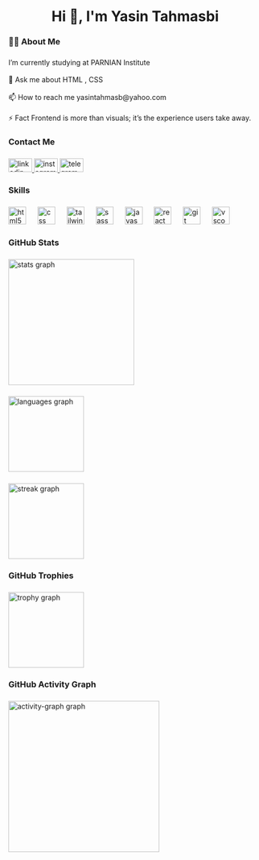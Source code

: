 <h1 align="center">Hi 👋, I'm Yasin Tahmasbi</h1>

###

<h3 align="left">👩‍💻  About Me</h3>

###

<p align="left">I’m currently studying at PARNIAN Institute<br><br>💬 Ask me about HTML , CSS<br><br>📫 How to reach me yasintahmasb@yahoo.com<br><br>⚡ Fact Frontend is more than visuals; it’s the experience users take away.</p>

###

<h3 align="left">Contact Me</h3>

###

<div align="left">
  <a href="https://www.linkedin.com/in/yasin-tahmasbi" target="_blank">
    <img src="https://raw.githubusercontent.com/maurodesouza/profile-readme-generator/master/src/assets/icons/social/linkedin/default.svg" width="47" height="27" alt="linkedin logo"  />
  </a>
  <a href="https://www.instagram.com/yasin_tahmasbii" target="_blank">
    <img src="https://raw.githubusercontent.com/maurodesouza/profile-readme-generator/master/src/assets/icons/social/instagram/default.svg" width="47" height="27" alt="instagram logo"  />
  </a>
  <a href="https://t.me/yasin_thmsb" target="_blank">
    <img src="https://raw.githubusercontent.com/maurodesouza/profile-readme-generator/master/src/assets/icons/social/telegram/default.svg" width="47" height="27" alt="telegram logo"  />
  </a>
</div>

###

<h3 align="left">Skills</h3>

###

<div align="left">
  <img src="https://cdn.jsdelivr.net/gh/devicons/devicon/icons/html5/html5-original.svg" height="35" alt="html5 logo"  />
  <img width="15" />
  <img src="https://cdn.jsdelivr.net/gh/devicons/devicon/icons/css3/css3-original.svg" height="35" alt="css logo"  />
  <img width="15" />
  <img src="https://skillicons.dev/icons?i=tailwind" height="35" alt="tailwindcss logo"  />
  <img width="15" />
  <img src="https://cdn.jsdelivr.net/gh/devicons/devicon/icons/sass/sass-original.svg" height="35" alt="sass logo"  />
  <img width="15" />
  <img src="https://cdn.simpleicons.org/javascript/F7DF1E" height="35" alt="javascript logo"  />
  <img width="15" />
  <img src="https://cdn.jsdelivr.net/gh/devicons/devicon/icons/react/react-original.svg" height="35" alt="react logo"  />
  <img width="15" />
  <img src="https://skillicons.dev/icons?i=git" height="35" alt="git logo"  />
  <img width="15" />
  <img src="https://cdn.jsdelivr.net/gh/devicons/devicon/icons/vscode/vscode-original.svg" height="35" alt="vscode logo"  />
</div>

###

<h3 align="left">GitHub Stats</h3>

###

<div align="left">
  <img src="https://github-readme-stats.vercel.app/api?username=yasin-tahmasbi&hide_title=false&hide_rank=false&show_icons=true&include_all_commits=true&count_private=true&disable_animations=false&theme=default&locale=en&hide_border=false&order=1" height="250" alt="stats graph"  />
</div>

###

<div align="left">
  <img src="https://github-readme-stats.vercel.app/api/top-langs?username=yasin-tahmasbi&locale=en&hide_title=false&layout=compact&card_width=320&langs_count=5&theme=default&hide_border=false&order=2" height="150" alt="languages graph"  />
</div>

###

<div align="left">
  <img src="https://streak-stats.demolab.com?user=yasin-tahmasbi&locale=en&mode=daily&theme=default&hide_border=false&border_radius=5&date_format=%5BY%20%5DM%20j&order=3" height="150" alt="streak graph"  />
</div>

###

<h3 align="left">GitHub Trophies</h3>

###

<div align="left">
  <img src="https://github-profile-trophy.vercel.app?username=yasin-tahmasbi&theme=flat&column=-1&row=1&margin-w=8&margin-h=8&no-bg=false&no-frame=false&order=4" height="150" alt="trophy graph"  />
</div>

###

<h3 align="left">GitHub Activity Graph</h3>

###

<div align="left">
  <img src="https://github-readme-activity-graph.vercel.app/graph?username=yasin-tahmasbi&radius=16&theme=github-light&area=true&order=5&point=57a5ff&title_color=57a5ff&color=57a5ff&line=57a5ff&area_color=57a5ff" height="300" alt="activity-graph graph"  />
</div>

###
